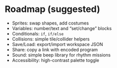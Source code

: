 # Roadmap (suggested)

- Sprites: swap shapes, add costumes
- Variables: number/text and “set/change” blocks
- Conditionals: `if`, `if/else`
- Collisions: simple tile/collider helpers
- Save/Load: export/import workspace JSON
- Share: copy a link with encoded program
- Sound: simple beep library for rhythm missions
- Accessibility: high-contrast palette toggle